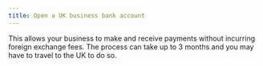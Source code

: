 ```yaml
---
title: Open a UK business bank account 
---
```

This allows your business to make and receive payments without incurring foreign exchange fees. The process can take up to 3 months and you may have to travel to the UK to do so.

